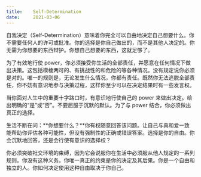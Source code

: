 ```yaml
---
title:    Self-Determination
date:     2021-03-06
---
```


自我决定（Self-Determination）意味着你完全可以自由地决定自己想要什么。你不需要任何人的许可或批准。你的选择是你自己做出的，而不是其他人决定的。你无需为你想要的东西辩护。你想自己想要的东西，这就足够了。

为了有效地行使 power，你必须接受你生活的全部责任，并愿意在任何情况下做出决策。这包括模棱两可的、有挑战性的和危险的等各种情况。没有规定说你必须是对的。唯一的规则是，无论发生什么情况，你都有责任。既然你无法逃脱全部责任，你不妨有意识地参与决策过程，这样你至少可以在决定结果时有一些发言权。

当你面对人生中的重要十字路口时，有意识地行使自己的 power 来做出决定。给出明确的“是”或“否”。不要屈服于沉默的默认。为了与 power 结合，你必须做出真正的选择。

生活不断在问：**你想要什么？**你有权随意回答该问题。让自己与真和爱一致能帮助你评估各种可能性，但没有强制性的正确或错误答案。选择是你的自由。你会沉默地回答，还是会行使有意识的选择权？

你必须突破社交环境的束缚，因为它会说服你在生活中必须服从他人规定的一系列规则。你没有这种义务。你唯一真正的约束是你的决定及其后果。你是一个自由和独立的人。你如何决定使用这种自由取决于你自己。

